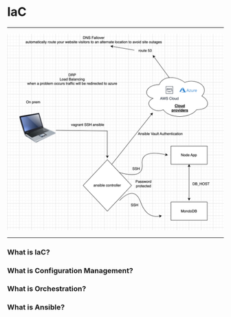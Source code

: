 # IaC

---
![Alt text](/images/ansiblediagram.png)

---

### What is IaC?
### What is Configuration Management?

### What is Orchestration?

### What is Ansible?


